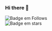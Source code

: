 ### Hi there 👋
![Badge em Follows](https://img.shields.io/github/followers/andrius-uryel?style=social)<br>
![Badge em stars](https://img.shields.io/github/gist/stars/andrius-uryel?style=social)
<!--
**Andrius-Uryel/andrius-uryel** is a ✨ _special_ ✨ repository because its `README.md` (this file) appears on your GitHub profile.

Here are some ideas to get you started:

- 🔭 I’m currently working on ...
- 🌱 I’m currently learning ...
- 👯 I’m looking to collaborate on ...
- 🤔 I’m looking for help with ...
- 💬 Ask me about ...
- 📫 How to reach me: ...
- 😄 Pronouns: ...
- ⚡ Fun fact: ...
-->
